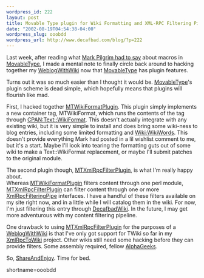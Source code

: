 ```yaml
--- 
wordpress_id: 222
layout: post
title: Movable Type plugin for Wiki Formatting and XML-RPC Filtering Pipelines
date: "2002-08-19T04:54:38-04:00"
wordpress_slug: ooobdd
wordpress_url: http://www.decafbad.com/blog/?p=222
---
```

<p><MTXMLRPCFilter url="http://www.decafbad.com/twiki/bin/twiki_xmlrpc.cgi"></p>
<p>Last week, after reading what <a href="http://diveintomark.org/archives/2002/08/15.html#better_living_through_regular_expressions">Mark Pilgrim had to say</a> about macros in <a href="http://www.decafbad.com/twiki/bin/view/Main/MovableType">MovableType</a>, I made a mental note to finally circle back around to hacking together my <a href="http://www.decafbad.com/twiki/bin/view/Main/WeblogWithWiki">WeblogWithWiki</a> now that <a href="http://www.decafbad.com/twiki/bin/view/Main/MovableType">MovableType</a> has plugin features.</p>
<p>Turns out it was so much easier than I thought it would be.  <a href="http://www.decafbad.com/twiki/bin/view/Main/MovableType">MovableType</a>'s plugin scheme is dead simple, which hopefully means that plugins will flourish like mad.</p>
<p>First, I hacked together <a href="http://www.decafbad.com/twiki/bin/view/Main/MTWikiFormatPlugin">MTWikiFormatPlugin</a>.  This plugin simply implements a new container tag, MTWikiFormat, which runs the contents of the tag through <a href="http://search.cpan.org/search?mode=all&amp;query=Text::WikiFormat" title="CPAN search for Text::WikiFormat">CPAN:Text::WikiFormat</a>.  This doesn't actually integrate with any existing wiki, but it is very simple to install and does bring some wiki-ness to blog entries, including some limited formatting and <a href="http://c2.com/cgi/wiki?WikiWords" title="'WikiWords' on the original 'WikiWikiWeb' site">Wiki:WikiWords</a>.  This doesn't provide everything Mark had posted in a lil wishlist comment to me, but it's a start.  Maybe I'll look into tearing the formatting guts out of some wiki to make a Text::WikiFormat replacement, or maybe I'll submit patches to the original module.</p>
<p>The second plugin though, <a href="http://www.decafbad.com/twiki/bin/view/Main/MTXmlRpcFilterPlugin">MTXmlRpcFilterPlugin</a>, is what I'm really happy about.  <br />
Whereas <a href="http://www.decafbad.com/twiki/bin/view/Main/MTWikiFormatPlugin">MTWikiFormatPlugin</a> filters content through one perl module, <a href="http://www.decafbad.com/twiki/bin/view/Main/MTXmlRpcFilterPlugin">MTXmlRpcFilterPlugin</a> can filter content through one or more <a href="http://www.decafbad.com/twiki/bin/view/Main/XmlRpcFilteringPipe">XmlRpcFilteringPipe</a> interfaces.  I have a handful of these filters available on my site right now, and in a little while I will catalog them in the wiki.  For now, I'm just filtering this entry through <a href="http://www.decafbad.com/twiki/bin/view/Main/DecafbadWiki">DecafbadWiki</a>.  In the future, I may get more adventurous with my content filtering pipeline.</p>
<p>One drawback to using <a href="http://www.decafbad.com/twiki/bin/view/Main/MTXmlRpcFilterPlugin">MTXmlRpcFilterPlugin</a> for the purposes of a <a href="http://www.decafbad.com/twiki/bin/view/Main/WeblogWithWiki">WeblogWithWiki</a> is that I've only got support for TWiki so far in my <a href="http://www.decafbad.com/twiki/bin/view/Main/XmlRpcToWiki">XmlRpcToWiki</a> project.  Other wikis still need some hacking before they can provide filters.  Some assembly required, fellow <a href="http://www.decafbad.com/twiki/bin/view/Main/AlphaGeek">AlphaGeeks</a>.</p>
<p>So, <a href="http://www.decafbad.com/twiki/bin/view/Main/ShareAndEnjoy">ShareAndEnjoy</a>.  Time for bed.</p>
<p></MTXMLRPCFilter></p>
<!--more-->
shortname=ooobdd
